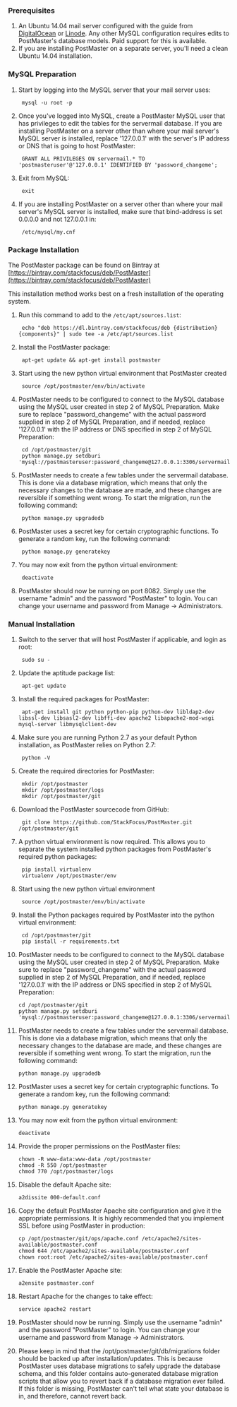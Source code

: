 ### Prerequisites
1. An Ubuntu 14.04 mail server configured with the guide from [DigitalOcean](https://www.digitalocean.com/community/tutorials/how-to-configure-a-mail-server-using-postfix-dovecot-mysql-and-spamassassin) or [Linode](https://www.linode.com/docs/email/postfix/email-with-postfix-dovecot-and-mysql).
Any other MySQL configuration requires edits to PostMaster's database models. Paid support for this is available.
2. If you are installing PostMaster on a separate server, you'll need a clean Ubuntu 14.04 installation.

### MySQL Preparation
1. Start by logging into the MySQL server that your mail server uses:

        mysql -u root -p

2. Once you've logged into MySQL, create a PostMaster MySQL user that has privileges to edit the tables for the servermail database.
If you are installing PostMaster on a server other than where your mail server's MySQL server is installed,
replace '127.0.0.1' with the server's IP address or DNS that is going to host PostMaster:

        GRANT ALL PRIVILEGES ON servermail.* TO 'postmasteruser'@'127.0.0.1' IDENTIFIED BY 'password_changeme';

3. Exit from MySQL:

        exit

4. If you are installing PostMaster on a server other than where your mail server's MySQL server is installed, make sure that
bind-address is set 0.0.0.0 and not 127.0.0.1 in:

        /etc/mysql/my.cnf

### Package Installation
The PostMaster package can be found on Bintray at [https://bintray.com/stackfocus/deb/PostMaster](https://bintray.com/stackfocus/deb/PostMaster)

This installation method works best on a fresh installation of the operating system.

1. Run this command to add to the `/etc/apt/sources.list`:

        echo "deb https://dl.bintray.com/stackfocus/deb {distribution} {components}" | sudo tee -a /etc/apt/sources.list

2. Install the PostMaster package:

        apt-get update && apt-get install postmaster

3. Start using the new python virtual environment that PostMaster created

        source /opt/postmaster/env/bin/activate

4. PostMaster needs to be configured to connect to the MySQL database using the MySQL user created in step 2 of MySQL Preparation.
Make sure to replace "password_changeme" with the actual password supplied in step 2 of MySQL Preparation, and if needed,
replace '127.0.0.1' with the IP address or DNS specified in step 2 of MySQL Preparation:

        cd /opt/postmaster/git
        python manage.py setdburi 'mysql://postmasteruser:password_changeme@127.0.0.1:3306/servermail'

5. PostMaster needs to create a few tables under the servermail database. This is done via a database migration,
which means that only the necessary changes to the database are made, and these changes are reversible if something went wrong.
To start the migration, run the following command:

        python manage.py upgradedb

6. PostMaster uses a secret key for certain cryptographic functions. To generate a random key, run the following command:

        python manage.py generatekey

7. You may now exit from the python virtual environment:

        deactivate

8. PostMaster should now be running on port 8082. Simply use the username "admin" and the password "PostMaster" to login.
You can change your username and password from Manage -> Administrators.

### Manual Installation
1. Switch to the server that will host PostMaster if applicable, and login as root:

        sudo su -

2. Update the aptitude package list:

        apt-get update

3. Install the required packages for PostMaster:

        apt-get install git python python-pip python-dev libldap2-dev libssl-dev libsasl2-dev libffi-dev apache2 libapache2-mod-wsgi mysql-server libmysqlclient-dev

4. Make sure you are running Python 2.7 as your default Python installation, as PostMaster relies on Python 2.7:

        python -V

5. Create the required directories for PostMaster:

        mkdir /opt/postmaster
        mkdir /opt/postmaster/logs
        mkdir /opt/postmaster/git

6. Download the PostMaster sourcecode from GitHub:

        git clone https://github.com/StackFocus/PostMaster.git /opt/postmaster/git

7. A python virtual environment is now required.
This allows you to separate the system installed python packages from PostMaster's required python packages:

        pip install virtualenv
        virtualenv /opt/postmaster/env

8. Start using the new python virtual environment

        source /opt/postmaster/env/bin/activate

9. Install the Python packages required by PostMaster into the python virtual environment:

        cd /opt/postmaster/git
        pip install -r requirements.txt

10. PostMaster needs to be configured to connect to the MySQL database using the MySQL user created in step 2 of MySQL Preparation.
Make sure to replace "password_changeme" with the actual password supplied in step 2 of MySQL Preparation, and if needed,
replace '127.0.0.1' with the IP address or DNS specified in step 2 of MySQL Preparation:

        cd /opt/postmaster/git
        python manage.py setdburi 'mysql://postmasteruser:password_changeme@127.0.0.1:3306/servermail'

11. PostMaster needs to create a few tables under the servermail database. This is done via a database migration,
which means that only the necessary changes to the database are made, and these changes are reversible if something went wrong.
To start the migration, run the following command:

        python manage.py upgradedb

12. PostMaster uses a secret key for certain cryptographic functions. To generate a random key, run the following command:

        python manage.py generatekey

13. You may now exit from the python virtual environment:

        deactivate

14. Provide the proper permissions on the PostMaster files:

        chown -R www-data:www-data /opt/postmaster
        chmod -R 550 /opt/postmaster
        chmod 770 /opt/postmaster/logs

15. Disable the default Apache site:

        a2dissite 000-default.conf

16. Copy the default PostMaster Apache site configuration and give it the appropriate permissions.
It is highly recommended that you implement SSL before using PostMaster in production:

        cp /opt/postmaster/git/ops/apache.conf /etc/apache2/sites-available/postmaster.conf
        chmod 644 /etc/apache2/sites-available/postmaster.conf
        chown root:root /etc/apache2/sites-available/postmaster.conf

17. Enable the PostMaster Apache site:

        a2ensite postmaster.conf

18. Restart Apache for the changes to take effect:

        service apache2 restart

19. PostMaster should now be running. Simply use the username "admin" and the password "PostMaster" to login.
You can change your username and password from Manage -> Administrators.

20. Please keep in mind that the /opt/postmaster/git/db/migrations folder should be backed up after installation/updates.
This is because PostMaster uses database migrations to safely upgrade the database schema,
and this folder contains auto-generated database migration scripts that allow you to revert back if a database migration ever failed.
If this folder is missing, PostMaster can't tell what state your database is in, and therefore, cannot revert back.
